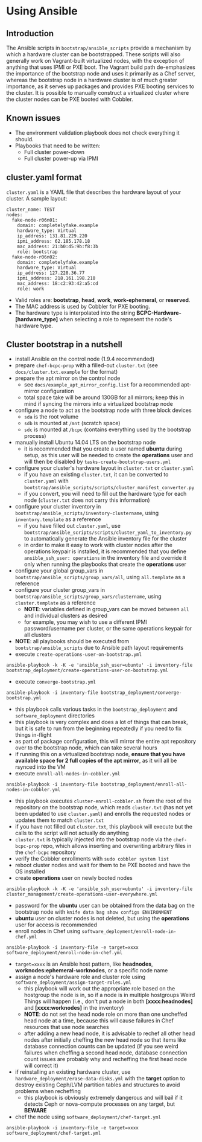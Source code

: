 Using Ansible
===

Introduction
---
The Ansible scripts in `bootstrap/ansible_scripts` provide a mechanism by which a hardware cluster can be bootstrapped. These scripts will also generally work on Vagrant-built virtualized nodes, with the exception of anything that uses IPMI or PXE boot. The Vagrant build path de-emphasizes the importance of the bootstrap node and uses it primarily as a Chef server, whereas the bootstrap node in a hardware cluster is of much greater importance, as it serves up packages and provides PXE booting services to the cluster. It is possible to manually construct a virtualized cluster where the cluster nodes can be PXE booted with Cobbler.

Known issues
---
* The environment validation playbook does not check everything it should.
* Playbooks that need to be written:
  * Full cluster power-down
  * Full cluster power-up via IPMI

cluster.yaml format
---
`cluster.yaml` is a YAML file that describes the hardware layout of your cluster. A sample layout:
```
cluster_name: TEST
nodes:
  fake-node-r06n01:
    domain: completelyfake.example
    hardware_type: Virtual
    ip_address: 131.81.229.220
    ipmi_address: 62.185.178.18
    mac_address: 21:b0:d5:9b:f8:3b
    role: bootstrap
  fake-node-r06n02:
    domain: completelyfake.example
    hardware_type: Virtual
    ip_address: 127.228.36.77
    ipmi_address: 218.161.198.210
    mac_address: 18:c2:93:42:a5:cd
    role: work
```
* Valid roles are: **bootstrap**, **head**, **work**, **work-ephemeral**, or **reserved**.
* The MAC address is used by Cobbler for PXE booting.
* The hardware type is interpolated into the string **BCPC-Hardware-[hardware_type]** when selecting a role to represent the node's hardware type.

Cluster bootstrap in a nutshell
---
* install Ansible on the control node (1.9.4 recommended)
* prepare `chef-bcpc-prop` with a filled-out `cluster.txt` (see `docs/cluster.txt.example` for the format)
* prepare the apt mirror on the control node
  * see `docs/example_apt_mirror_config.list` for a recommended apt-mirror configuration
  * total space take will be around 130GB for all mirrors; keep this in mind if syncing the mirrors into a virtualized bootstrap node
* configure a node to act as the bootstrap node with three block devices
  * `sda` is the root volume
  * `sdb` is mounted at `/mnt` (scratch space)
  * `sdc` is mounted at `/bcpc` (contains everything used by the bootstrap process)
* manually install Ubuntu 14.04 LTS on the bootstrap node
  * it is recommended that you create a user named **ubuntu** during setup, as this user will be needed to create the **operations** user and will then be disabled by `tasks-create-bootstrap-users.yml`
* configure your cluster's hardware layout in `cluster.txt` or `cluster.yaml`
  * if you have an existing `cluster.txt`, it can be converted to `cluster.yaml` with `bootstrap/ansible_scripts/scripts/cluster_manifest_converter.py`
  * if you convert, you will need to fill out the hardware type for each node (`cluster.txt` does not carry this information)
* configure your cluster inventory in `bootstrap/ansible_scripts/inventory-clustername`, using `inventory.template` as a reference
  * if you have filled out `cluster.yaml`, use `bootstrap/ansible_scripts/scripts/cluster_yaml_to_inventory.py` to automatically generate the Ansible inventory file for the cluster
  * in order to make it easy to work with cluster nodes after the operations keypair is installed, it is recommended that you define `ansible_ssh_user: operations` in the inventory file and override it only when running the playbooks that create the **operations** user
* configure your global group_vars in `bootstrap/ansible_scripts/group_vars/all`, using `all.template` as a reference
* configure your cluster group_vars in `bootstrap/ansible_scripts/group_vars/clustername`, using `cluster.template` as a reference
  * **NOTE**: variables defined in group_vars can be moved between `all` and individual clusters as desired
  * for example, you may wish to use a different IPMI password/username per cluster, or the same operations keypair for all clusters
* **NOTE**: all playbooks should be executed from `bootstrap/ansible_scripts` due to Ansible path layout requirements
* execute `create-operations-user-on-bootstrap.yml`
```
ansible-playbook -k -K -e 'ansible_ssh_user=ubuntu' -i inventory-file bootstrap_deployment/create-operations-user-on-bootstrap.yml
```
* execute `converge-bootstrap.yml`
```
ansible-playbook -i inventory-file bootstrap_deployment/converge-bootstrap.yml
```
  * this playbook calls various tasks in the `bootstrap_deployment` and `software_deployment` directories
  * this playbook is very complex and does a lot of things that can break, but it is safe to run from the beginning repeatedly if you need to fix things in-flight
  * as part of package configuration, this will mirror the entire apt repository over to the bootstrap node, which can take several hours
  * if running this on a virtualized bootstrap node, **ensure that you have available space for 2 full copies of the apt mirror**, as it will all be rsynced into the VM
* execute `enroll-all-nodes-in-cobbler.yml`
```
ansible-playbook -i inventory-file bootstrap_deployment/enroll-all-nodes-in-cobbler.yml
```
  * this playbook executes `cluster-enroll-cobbler.sh` from the root of the repository on the bootstrap node, which reads `cluster.txt` (has not yet been updated to use `cluster.yaml`) and enrolls the requested nodes or updates them to match `cluster.txt`
  * if you have not filled out `cluster.txt`, this playbook will execute but the calls to the script will not actually do anything
  * `cluster.txt` is typically injected into the bootstrap node via the `chef-bcpc-prop` repo, which allows inserting and overwriting arbitrary files in the `chef-bcpc` repository
  * verify the Cobbler enrollments with `sudo cobbler system list`
* reboot cluster nodes and wait for them to be PXE booted and have the OS installed
* create **operations** user on newly booted nodes
```
ansible-playbook -k -K -e 'ansible_ssh_user=ubuntu' -i inventory-file cluster_management/create-operations-user-everywhere.yml
```
  * password for the **ubuntu** user can be obtained from the data bag on the bootstrap node with `knife data bag show configs ENVIRONMENT`
  * **ubuntu** user on cluster nodes is not deleted, but using the **operations** user for access is recommended
* enroll nodes in Chef using `software_deployment/enroll-node-in-chef.yml`
```
ansible-playbook -i inventory-file -e target=xxxx software_deployment/enroll-node-in-chef.yml
```
  * `target=xxxx` is an Ansible host pattern, like **headnodes**, **worknodes:ephemeral-worknodes**, or a specific node name
* assign a node's hardware role and cluster role using `software_deployment/assign-target-roles.yml`
  * this playbook will work out the appropriate role based on the hostgroup the node is in, so if a node is in multiple hostgroups Weird Things will happen (i.e., don't put a node in both **[xxxx:headnodes]** and **[xxxx:worknodes]** in the inventory)
  * **NOTE**: do not set the head node role on more than one uncheffed head node at a time, because this will cause failures in Chef resources that use node searches
  * after adding a new head node, it is advisable to rechef all other head nodes after initially cheffing the new head node so that items like database connection counts can be updated (if you see weird failures when cheffing a second head node, database connection count issues are probably why and recheffing the first head node will correct it)
* if reinstalling an existing hardware cluster, use `hardware_deployment/erase-data-disks.yml` with the **target** option to destroy existing Ceph/LVM partition tables and structures to avoid problems when recheffing
  * this playbook is obviously extremely dangerous and will bail if it detects Ceph or nova-compute processes on any target, but **BEWARE**
* chef the node using `software_deployment/chef-target.yml`
```
ansible-playbook -i inventory-file -e target=xxxx software_deployment/chef-target.yml
```
